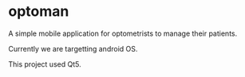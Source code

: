 # optoman
A simple mobile application for optometrists to manage their patients.

Currently we are targetting android OS.

This project used Qt5.

